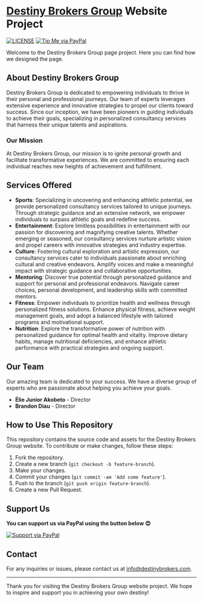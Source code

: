 # [Destiny Brokers Group](https://destinybrokers.com) Website Project

[![LICENSE](https://img.shields.io/badge/license-MIT-lightgrey.svg)](https://github.com/DestinyBrokers/destinybrokers.github.io/blob/master/LICENSE)
[![Tip Me via PayPal](https://img.shields.io/badge/PayPal-tip%20me-green.svg?logo=paypal)](https://www.paypal.me/destinybrokers)

Welcome to the Destiny Brokers Group page project.
Here you can find how we designed the page.

## About Destiny Brokers Group

Destiny Brokers Group is dedicated to empowering individuals to thrive in their personal and professional journeys. Our team of experts leverages extensive experience and innovative strategies to propel our clients toward success. Since our inception, we have been pioneers in guiding individuals to achieve their goals, specializing in personalized consultancy services that harness their unique talents and aspirations.

### Our Mission

At Destiny Brokers Group, our mission is to ignite personal growth and facilitate transformative experiences. We are committed to ensuring each individual reaches new heights of achievement and fulfillment.

## Services Offered

- **Sports**: Specializing in uncovering and enhancing athletic potential, we provide personalized consultancy services tailored to unique journeys. Through strategic guidance and an extensive network, we empower individuals to surpass athletic goals and redefine success.
- **Entertainment**: Explore limitless possibilities in entertainment with our passion for discovering and magnifying creative talents. Whether emerging or seasoned, our consultancy services nurture artistic vision and propel careers with innovative strategies and industry expertise.
- **Culture**: Fostering cultural exploration and artistic expression, our consultancy services cater to individuals passionate about enriching cultural and creative endeavors. Amplify voices and make a meaningful impact with strategic guidance and collaborative opportunities.
- **Mentoring**: Discover true potential through personalized guidance and support for personal and professional endeavors. Navigate career choices, personal development, and leadership skills with committed mentors.
- **Fitness**: Empower individuals to prioritize health and wellness through personalized fitness solutions. Enhance physical fitness, achieve weight management goals, and adopt a balanced lifestyle with tailored programs and motivational support.
- **Nutrition**: Explore the transformative power of nutrition with personalized guidance for optimal health and vitality. Improve dietary habits, manage nutritional deficiencies, and enhance athletic performance with practical strategies and ongoing support.

## Our Team

Our amazing team is dedicated to your success. We have a diverse group of experts who are passionate about helping you achieve your goals.

- **Élie Junior Akobeto** - Director
- **Brandon Diau** - Director

## How to Use This Repository

This repository contains the source code and assets for the Destiny Brokers Group website. To contribute or make changes, follow these steps:

1. Fork the repository.
2. Create a new branch (`git checkout -b feature-branch`).
3. Make your changes.
4. Commit your changes (`git commit -am 'Add some feature'`).
5. Push to the branch (`git push origin feature-branch`).
6. Create a new Pull Request.

## Support Us

**You can support us via PayPal using the button below 😊**

[![Support via PayPal](https://cdn.rawgit.com/twolfson/paypal-github-button/1.0.0/dist/button.svg)](https://www.paypal.me/destinybrokers)

## Contact

For any inquiries or issues, please contact us at [info@destinybrokers.com](mailto:info@destinybrokers.com).

---

Thank you for visiting the Destiny Brokers Group website project. We hope to inspire and support you in achieving your own destiny!
